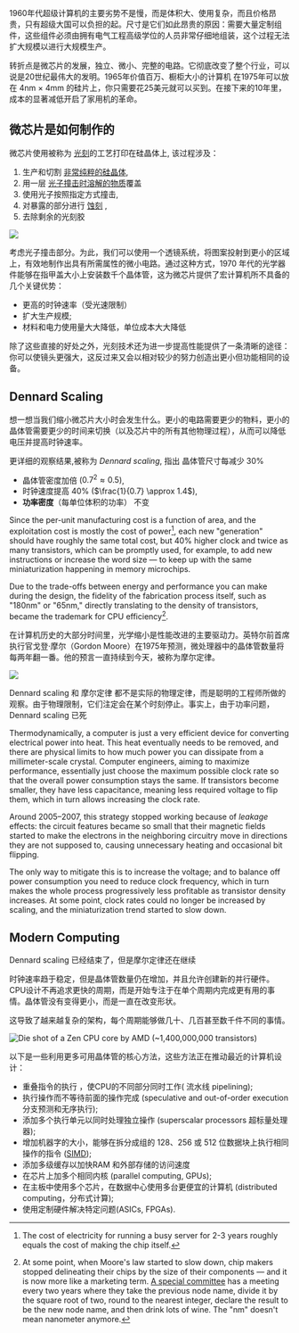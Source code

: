 
1960年代超级计算机的主要劣势不是慢，而是体积大、使用复杂，而且价格昂贵，只有超级大国可以负担的起。尺寸是它们如此昂贵的原因：需要大量定制组件，这些组件必须由拥有电气工程高级学位的人员非常仔细地组装，这个过程无法扩大规模以进行大规模生产。

转折点是微芯片的发展，独立、微小、完整的电路。它彻底改变了整个行业，可以说是20世纪最伟大的发明。1965年价值百万、橱柜大小的计算机 在1975年可以放在 4nm × 4mm 的硅片上，你只需要花25美元就可以买到。在接下来的10年里，成本的显著减低开启了家用机的革命。


## 微芯片是如何制作的

微芯片使用被称为 [光刻](https://en.wikipedia.org/wiki/Photolithography)的工艺打印在硅晶体上, 该过程涉及：

1. 生产和切割 [非常纯粹的硅晶体](https://en.wikipedia.org/wiki/Wafer_(electronics)),
2. 用一层 [光子撞击时溶解的物质](https://en.wikipedia.org/wiki/Photoresist)覆盖
3. 使用光子按照指定方式撞击,
4. 对暴露的部分进行 [蚀刻](https://en.wikipedia.org/wiki/Etching_(microfabrication)) ,
5. 去除剩余的光刻胶


![](../img/lithography.png)

考虑光子撞击部分。为此，我们可以使用一个透镜系统，将图案投射到更小的区域上，有效地制作出具有所需属性的微小电路。通过这种方式，1970 年代的光学器件能够在指甲盖大小上安装数千个晶体管，这为微芯片提供了宏计算机所不具备的几个关键优势：

- 更高的时钟速率（受光速限制）
- 扩大生产规模;
-  材料和电力使用量大大降低，单位成本大大降低

除了这些直接的好处之外，光刻技术还为进一步提高性能提供了一条清晰的途径：你可以使镜头更强大，这反过来又会以相对较少的努力创造出更小但功能相同的设备。

## Dennard Scaling

想一想当我们缩小微芯片大小时会发生什么。更小的电路需要更少的物料，更小的晶体管需要更少的时间来切换（以及芯片中的所有其他物理过程），从而可以降低电压并提高时钟速率。

更详细的观察结果,被称为 *Dennard scaling*, 指出 晶体管尺寸每减少 30%

- 晶体管密度加倍 ($0.7^2 \approx 0.5$),
- 时钟速度提高 40% ($\frac{1}{0.7} \approx 1.4$),
- **功率密度**（每单位体积的功率） 不变

Since the per-unit manufacturing cost is a function of area, and the exploitation cost is mostly the cost of power[^power], each new "generation" should have roughly the same total cost, but 40% higher clock and twice as many transistors, which can be promptly used, for example, to add new instructions or increase the word size — to keep up with the same miniaturization happening in memory microchips.

[^power]: The cost of electricity for running a busy server for 2-3 years roughly equals the cost of making the chip itself.

Due to the trade-offs between energy and performance you can make during the design, the fidelity of the fabrication process itself, such as "180nm" or "65nm," directly translating to the density of transistors, became the trademark for CPU efficiency[^fidelity].

[^fidelity]: At some point, when Moore's law started to slow down, chip makers stopped delineating their chips by the size of their components — and it is now more like a marketing term. [A special committee](https://en.wikipedia.org/wiki/International_Technology_Roadmap_for_Semiconductors) has a meeting every two years where they take the previous node name, divide it by the square root of two, round to the nearest integer, declare the result to be the new node name, and then drink lots of wine. The "nm" doesn't mean nanometer anymore.

在计算机历史的大部分时间里，光学缩小是性能改进的主要驱动力。英特尔前首席执行官戈登·摩尔（Gordon Moore）在1975年预测，微处理器中的晶体管数量将每两年翻一番。他的预言一直持续到今天，被称为摩尔定律。

![](../img/dennard.png)

 Dennard scaling 和 摩尔定律 都不是实际的物理定律，而是聪明的工程师所做的观察。由于物理限制，它们注定会在某个时刻停止。事实上，由于功率问题， Dennard scaling  已死

Thermodynamically, a computer is just a very efficient device for converting electrical power into heat. This heat eventually needs to be removed, and there are physical limits to how much power you can dissipate from a millimeter-scale crystal. Computer engineers, aiming to maximize performance, essentially just choose the maximum possible clock rate so that the overall power consumption stays the same. If transistors become smaller, they have less capacitance, meaning less required voltage to flip them, which in turn allows increasing the clock rate.

Around 2005–2007, this strategy stopped working because of *leakage* effects: the circuit features became so small that their magnetic fields started to make the electrons in the neighboring circuitry move in directions they are not supposed to, causing unnecessary heating and occasional bit flipping.

The only way to mitigate this is to increase the voltage; and to balance off power consumption you need to reduce clock frequency, which in turn makes the whole process progressively less profitable as transistor density increases. At some point, clock rates could no longer be increased by scaling, and the miniaturization trend started to slow down.

## Modern Computing

Dennard scaling 已经结束了，但是摩尔定律还在继续

时钟速率趋于稳定，但是晶体管数量仍在增加，并且允许创建新的并行硬件。CPU设计不再追求更快的周期，而是开始专注于在单个周期内完成更有用的事情。晶体管没有变得更小，而是一直在改变形状。

这导致了越来越复杂的架构，每个周期能够做几十、几百甚至数千件不同的事情。

![Die shot of a Zen CPU core by AMD (~1,400,000,000 transistors)](../img/die-shot.jpg)

以下是一些利用更多可用晶体管的核心方法，这些方法正在推动最近的计算机设计：

-  重叠指令的执行 ，使CPU的不同部分同时工作( 流水线 pipelining);
- 执行操作而不等待前面的操作完成 (speculative and out-of-order execution 分支预测和无序执行);
- 添加多个执行单元以同时处理独立操作 (superscalar processors 超标量处理器);
- 增加机器字的大小，能够在拆分成组的 128、256 或 512 位数据块上执行相同操作的指令 ([SIMD](/hpc/simd/));
- 添加多级缓存以加快RAM 和外部存储的访问速度
- 在芯片上加多个相同内核 (parallel computing, GPUs);
- 在主板中使用多个芯片，在数据中心使用多台更便宜的计算机 (distributed computing，分布式计算);
- 使用定制硬件解决特定问题(ASICs, FPGAs).
